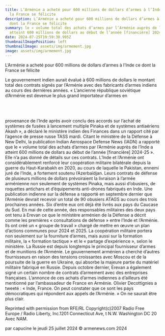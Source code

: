 ```yaml
---
title: L’Arménie a acheté pour 600 millions de dollars d’armes à l’Inde ce dont
  la France se félicite
description: L’Arménie a acheté pour 600 millions de dollars d’armes à l’Inde ce
  dont la France se félicite
summary: le « volume total des achats d’armes par l’Arménie auprès de l’Inde a
  atteint 600 millions de dollars au début de l’année [financière] 2024-25 »
date: 2024-07-25T19:59:30.995Z
thumbnailImagePosition: left
thumbnailImage: assets/img/armement.jpg
image: assets/img/armement.jpg
---
```

L’Arménie a acheté pour 600 millions de dollars d’armes à l’Inde ce dont la France se félicite

Le gouvernement indien aurait évalué à 600 millions de dollars le montant total des contrats signés par l’Arménie avec des fabricants d’armes indiens au cours des dernières années.
« L’ancienne république soviétique d’Arménie est devenue le plus grand importateur d’armes en 

\
\
\
provenance de l’Inde après avoir conclu des accords sur l’achat de systèmes de fusées à lancement multiple Pinaka et de systèmes antiaériens Akash », a déclaré le ministère indien des Finances dans un rapport cité par l’agence de presse russe TASS mardi.
Citant le ministère de la Défense à New Delhi, la publication Indian Aerospace Defense News (IADN) a rapporté que le « volume total des achats d’armes par l’Arménie auprès de l’Inde a atteint 600 millions de dollars au début de l’année \[financière] 2024-25 ». Elle n’a pas donné de détails sur ces contrats.
L’Inde et l’Arménie ont considérablement renforcé leur coopération militaire bilatérale depuis la guerre du Haut-Karabakh en 2020, au cours de laquelle le Pakistan, ennemi juré de l’Inde, a fortement soutenu l’Azerbaïdjan. Leurs contrats de défense de plusieurs millions de dollars prévoiraient la livraison à l’armée arménienne non seulement de systèmes Pinaka, mais aussi d’obusiers, de roquettes antichars et d’équipements anti-drones fabriqués en Inde.
Une publication indienne sur la défense a rapporté en septembre dernier que l’Arménie devrait recevoir un total de 90 obusiers ATAGS au cours des trois prochaines années. Six d’entre eux ont déjà été livrés aux pays du Caucase du Sud.
En mai de cette année, des responsables militaires des deux pays ont tenu à Erevan ce que le ministère arménien de la Défense a décrit comme les premières « consultations de défense » entre l’Inde et l’Arménie. Ils ont créé un « groupe de travail » chargé de mettre en œuvre un plan d’actions communes pour 2024 et 2025. La coopération militaire portera non seulement sur la fourniture d’armes, mais aussi sur la formation militaire, la « formation tactique » et le « partage d’expérience », selon le ministère.
La Russie est depuis longtemps le principal fournisseur d’armes et de munitions de l’Arménie. Le gouvernement arménien a cherché d’autres fournisseurs en raison des tensions croissantes avec Moscou et de la poursuite de la guerre en Ukraine, qui absorbe la majeure partie du matériel militaire fabriqué en Russie. Depuis octobre dernier, Erevan a également signé un certain nombre de contrats d’armement avec des entreprises françaises.
L’annonce de ces achats d’armes indiennes a d’ailleurs été mentionné par l’ambassadeur de France en Arménie. Olivier Decottignies a tweeté : « Inde, France. On peut constater que ce sont les pays démocratiques qui répondent aux appels de l’Arménie. » On ne saurait être plus clair.

Reprinted with permission from RFE/RL Copyright(c)2007 Radio Free Europe / Radio Liberty, Inc.1201 Connecticut Ave, t N.W. Washington DC 20
Avec NAM.

par capucine le jeudi 25 juillet 2024
© armenews.com 2024